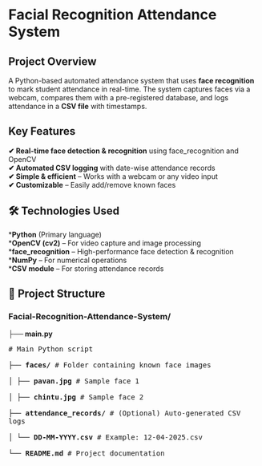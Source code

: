 # Facial Recognition Attendance System
## Project Overview
A Python-based automated attendance system that uses **face recognition** to mark student attendance in real-time. The system captures faces via a webcam, compares them with a pre-registered database, and logs attendance in a **CSV file** with timestamps.
## Key Features
**✔ Real-time face detection & recognition** using face_recognition and OpenCV<br>
**✔ Automated CSV logging** with date-wise attendance records<br>
**✔ Simple & efficient** – Works with a webcam or any video input<br>
**✔ Customizable** – Easily add/remove known faces<br>
## 🛠 Technologies Used
***Python** (Primary language)<br>
***OpenCV (cv2)** – For video capture and image processing<br>
***face_recognition** – High-performance face detection & recognition<br>
***NumPy** – For numerical operations<br>
***CSV module** – For storing attendance records<br>
## 📂 Project Structure
### Facial-Recognition-Attendance-System/ ###
**├── main.py**<pre># Main Python script  
**├── faces/**              # Folder containing known face images  
**│   ├── pavan.jpg**        # Sample face 1  
**│   ├── chintu.jpg**        # Sample face 2   
**├── attendance_records/**   # (Optional) Auto-generated CSV logs  
**│   └── DD-MM-YYYY.csv**   # Example: 12-04-2025.csv  
**└── README.md**            # Project documentation  
